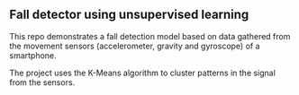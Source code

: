 ## Fall detector using unsupervised learning
This repo demonstrates a fall detection model based on data gathered from the movement sensors (accelerometer, gravity and gyroscope) of a smartphone.

The project uses the K-Means algorithm to cluster patterns in the signal from the sensors.